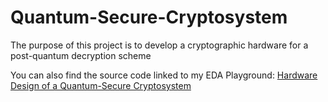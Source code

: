 # Quantum-Secure-Cryptosystem
The purpose of this project is to develop a cryptographic hardware for a post-quantum decryption scheme

You can also find the source code linked to my EDA Playground: [Hardware Design of a Quantum-Secure Cryptosystem](https://www.edaplayground.com/x/rrdT)
